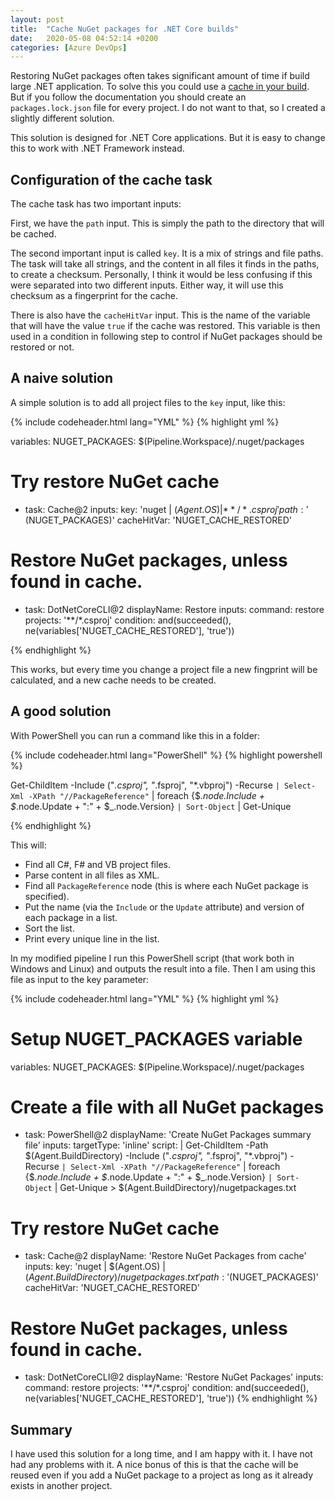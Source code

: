 ```yaml
---
layout: post
title:  "Cache NuGet packages for .NET Core builds"
date:   2020-05-08 04:52:14 +0200
categories: [Azure DevOps]
---
```


Restoring NuGet packages often takes significant amount of time if build large .NET application.
To solve this you could use a [cache in your build](https://docs.microsoft.com/en-us/azure/devops/pipelines/release/caching?view=azure-devops).
But if you follow the documentation you should create an `packages.lock.json` file for
every project.  I do not want to that, so I created a slightly different solution.

This solution is designed for .NET Core applications. But it is easy to change this
to work with .NET Framework instead.

## Configuration of the cache task
The cache task has two important inputs:

First, we have the `path` input. This is simply the path to the directory that will be cached.

The second important input is called `key`. It is a mix of strings and file paths. 
The task will take all strings, and the content in all files it finds in the paths, 
to create a checksum. Personally, I think it would be less confusing if this were
separated into two different inputs. Either way, it will use this checksum as a fingerprint
for the cache.

There is also have the `cacheHitVar` input. This is the name of the variable that will have the 
value `true` if the cache was restored. This variable is then used in a condition in following
step to control if NuGet packages should be restored or not.


## A naive solution
A simple solution is to add all project files to the `key` input, like this:

{% include codeheader.html lang="YML" %}
{% highlight yml %}

variables:
  NUGET_PACKAGES: $(Pipeline.Workspace)/.nuget/packages

# Try restore NuGet cache
- task: Cache@2
  inputs:
    key: 'nuget | $(Agent.OS) | **/*.csproj'
    path: '$(NUGET_PACKAGES)'
    cacheHitVar: 'NUGET_CACHE_RESTORED'

# Restore NuGet packages, unless found in cache.
- task: DotNetCoreCLI@2
  displayName: Restore
  inputs:
    command: restore
    projects: '**/*.csproj'
  condition: and(succeeded(), ne(variables['NUGET_CACHE_RESTORED'], 'true'))

{% endhighlight %}

This works, but every time you change a project file a new fingprint will be calculated, and a new 
cache needs to be created.


## A good solution
With PowerShell you can run a command like this in a folder:

{% include codeheader.html lang="PowerShell" %}
{% highlight powershell %}

Get-ChildItem -Include ("*.csproj", "*.fsproj", "*.vbproj") -Recurse `
    | Select-Xml -XPath "//PackageReference" `
    | foreach {$_.node.Include + $_.node.Update + ":" + $_.node.Version} `
    | Sort-Object `
    | Get-Unique

{% endhighlight %}

This will: 
* Find all C#, F# and VB project files.
* Parse content in all files as XML.
* Find all `PackageReference` node (this is where each NuGet package is specified).
* Put the name (via the `Include` or the `Update` attribute) and version of each package in a list.
* Sort the list.
* Print every unique line in the list.

In my modified pipeline I run this PowerShell script (that work both in Windows and Linux) and outputs
the result into a file. Then I am using this file as input to the key parameter:

{% include codeheader.html lang="YML" %}
{% highlight yml %}
# Setup NUGET_PACKAGES variable
variables:
  NUGET_PACKAGES: $(Pipeline.Workspace)/.nuget/packages

# Create a file with all NuGet packages
- task: PowerShell@2
  displayName: 'Create NuGet Packages summary file'
  inputs:
    targetType: 'inline'
    script: |
        Get-ChildItem -Path $(Agent.BuildDirectory) -Include ("*.csproj", "*.fsproj", "*.vbproj") -Recurse `
            | Select-Xml -XPath "//PackageReference" `
            | foreach {$_.node.Include + $_.node.Update + ":" + $_.node.Version} `
            | Sort-Object `
            | Get-Unique > $(Agent.BuildDirectory)/nugetpackages.txt

# Try restore NuGet cache
- task: Cache@2
  displayName: 'Restore NuGet Packages from cache'
  inputs:
    key: 'nuget | $(Agent.OS) | $(Agent.BuildDirectory)/nugetpackages.txt'
    path: '$(NUGET_PACKAGES)'
    cacheHitVar: 'NUGET_CACHE_RESTORED'

# Restore NuGet packages, unless found in cache.
- task: DotNetCoreCLI@2
  displayName: 'Restore NuGet Packages'
  inputs:
    command: restore
    projects: '**/*.csproj'
  condition: and(succeeded(), ne(variables['NUGET_CACHE_RESTORED'], 'true'))
{% endhighlight %}


## Summary
I have used this solution for a long time, and I am happy with it. I have not had any problems with it.
A nice bonus of this is that the cache will be reused even if you add a NuGet package
to a project as long as it already exists in another project.
